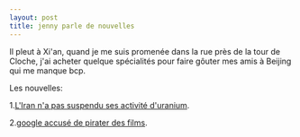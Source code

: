 ```yaml
---
layout: post
title: jenny parle de nouvelles
---
```


<p>Il pleut à Xi&#39;an, quand je me suis promenée dans la rue près de la tour de Cloche, j&#39;ai acheter quelque spécialités pour faire gôuter mes amis à Beijing qui me manque bcp.</p>
<p>Les nouvelles:</p>
<p>1.<a href="http://www.french.xinhuanet.com/french/2007-02/23/content_392152.htm">L&#39;Iran n&#39;a pas suspendu ses activité d&#39;uranium</a>.</p>
<p>2.<a href="http://www.lemonde.fr/web/article/0,1-0@2-651865,36-875105@51-837044,0.html">google accusé de pirater des films</a>. </p>
<p></p>
